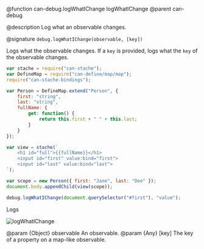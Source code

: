 @function can-debug.logWhatIChange logWhatIChange
@parent can-debug

@description Log what an observable changes.

@signature `debug.logWhatIChange(observable, [key])`

Logs what the observable changes. If a `key` is provided, logs what the `key` 
of the observable changes.

```js
var stache = require("can-stache");
var DefineMap = require("can-define/map/map");
require("can-stache-bindings");

var Person = DefineMap.extend("Person", {
	first: "string",
	last: "string",
	fullName: {
		get: function() {
			return this.first + " " + this.last;
		}
	}
});

var view = stache(`
	<h1 id="full">{{fullName}}</h1>
	<input id="first" value:bind="first">
	<input id="last" value:bind="last">
`);

var scope = new Person({ first: "Jane", last: "Doe" });
document.body.appendChild(view(scope));

debug.logWhatIChange(document.querySelector("#first"), "value");
```

Logs

![logWhatIChange](../node_modules/can-debug/doc/what-i-change.png)

@param {Object} observable An observable.
@param {Any} [key] The key of a property on a map-like observable.
